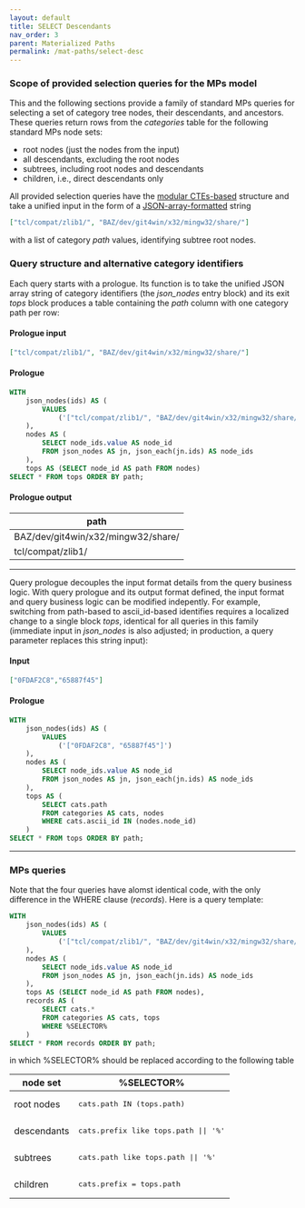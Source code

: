 ```yaml
---
layout: default
title: SELECT Descendants
nav_order: 3
parent: Materialized Paths
permalink: /mat-paths/select-desc
---
```


### Scope of provided selection queries for the MPs model

This and the following sections provide a family of standard MPs queries for selecting a set of category tree nodes, their descendants, and ancestors. These queries return rows from the *categories* table for the following standard MPs node sets:

  - root nodes (just the nodes from the input)
  - all descendants, excluding the root nodes
  - subtrees, including root nodes and descendants
  - children, i.e., direct descendants only

All provided selection queries have the [modular CTEs-based](../meta/db-derived-cte) structure and take a unified input in the form of a [JSON-array-formatted](../patterns/json-sql-input) string

~~~json
["tcl/compat/zlib1/", "BAZ/dev/git4win/x32/mingw32/share/"]
~~~

with a list of category *path* values, identifying subtree root nodes.

### Query structure and alternative category identifiers

Each query starts with a prologue. Its function is to take the unified JSON array string of category identifiers (the *json_nodes* entry block) and its exit *tops* block produces a table containing the *path* column with one category path per row:

#### Prologue input

~~~json
["tcl/compat/zlib1/", "BAZ/dev/git4win/x32/mingw32/share/"]
~~~

#### Prologue

~~~sql
WITH
    json_nodes(ids) AS (
        VALUES
            ('["tcl/compat/zlib1/", "BAZ/dev/git4win/x32/mingw32/share/"]')
    ), 
    nodes AS (
        SELECT node_ids.value AS node_id
        FROM json_nodes AS jn, json_each(jn.ids) AS node_ids
    ),
    tops AS (SELECT node_id AS path FROM nodes)
SELECT * FROM tops ORDER BY path;
~~~

#### Prologue output

| path                               |
|------------------------------------|
| BAZ/dev/git4win/x32/mingw32/share/ |
| tcl/compat/zlib1/                  |

---

Query prologue decouples the input format details from the query business logic. With query prologue and its output format defined, the input format and query business logic can be modified indepently. For example, switching from path-based to ascii_id-based identifies requires a localized change to a single block *tops*, identical for all queries in this family (immediate input in *json_nodes* is also adjusted; in production, a query parameter replaces this string input):

#### Input

~~~json
["0FDAF2C8","65887f45"]
~~~

#### Prologue

~~~sql
WITH
    json_nodes(ids) AS (
        VALUES
            ('["0FDAF2C8", "65887f45"]')
    ), 
    nodes AS (
        SELECT node_ids.value AS node_id
        FROM json_nodes AS jn, json_each(jn.ids) AS node_ids
    ),
    tops AS (
        SELECT cats.path
        FROM categories AS cats, nodes
        WHERE cats.ascii_id IN (nodes.node_id)
    )
SELECT * FROM tops ORDER BY path;
~~~

---

### MPs queries

Note that the four queries have alomst identical code, with the only difference in the WHERE clause (*records*). Here is a query template:

~~~sql
WITH
    json_nodes(ids) AS (
        VALUES
            ('["tcl/compat/zlib1/", "BAZ/dev/git4win/x32/mingw32/share/"]')
    ), 
    nodes AS (
        SELECT node_ids.value AS node_id
        FROM json_nodes AS jn, json_each(jn.ids) AS node_ids
    ),
    tops AS (SELECT node_id AS path FROM nodes),
    records AS (
        SELECT cats.*
        FROM categories AS cats, tops
        WHERE %SELECTOR%
    )
SELECT * FROM records ORDER BY path;
~~~

in which %SELECTOR% should be replaced according to the following table


| node set    | %SELECTOR%                                      |
|-------------|-------------------------------------------------|
| root nodes  | <pre>cats.path    IN  (tops.path)</pre>         |
| descendants | <pre>cats.prefix like  tops.path \|\| '%'</pre> |
| subtrees    | <pre>cats.path   like  tops.path \|\| '%'</pre> |
| children    | <pre>cats.prefix  =    tops.path</pre>          |
